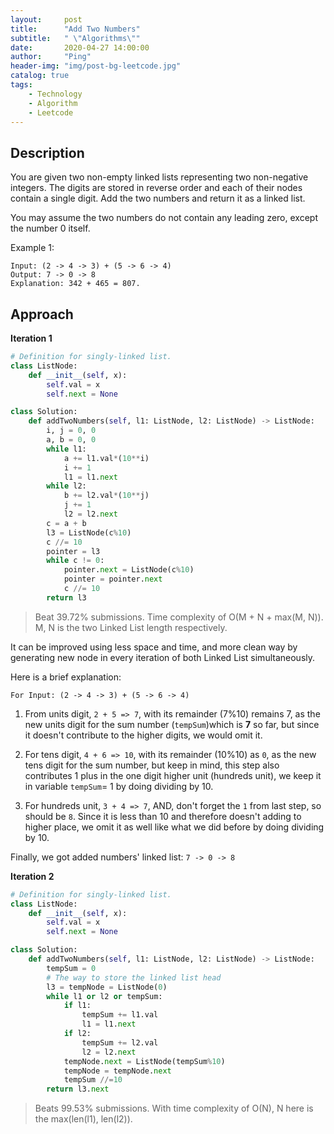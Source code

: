 ```yaml
---
layout:     post
title:      "Add Two Numbers"
subtitle:   " \"Algorithms\""
date:       2020-04-27 14:00:00
author:     "Ping"
header-img: "img/post-bg-leetcode.jpg"
catalog: true
tags:
    - Technology
    - Algorithm
    - Leetcode
---
```


## Description
You are given two non-empty linked lists representing two non-negative integers. The digits are stored in reverse order and each of their nodes contain a single digit. Add the two numbers and return it as a linked list.

You may assume the two numbers do not contain any leading zero, except the number 0 itself.

Example 1:

```
Input: (2 -> 4 -> 3) + (5 -> 6 -> 4)
Output: 7 -> 0 -> 8
Explanation: 342 + 465 = 807.
```

## Approach

__Iteration 1__
```python
# Definition for singly-linked list.
class ListNode:
    def __init__(self, x):
        self.val = x
        self.next = None

class Solution:
    def addTwoNumbers(self, l1: ListNode, l2: ListNode) -> ListNode:
        i, j = 0, 0
        a, b = 0, 0
        while l1:
            a += l1.val*(10**i)
            i += 1
            l1 = l1.next
        while l2:
            b += l2.val*(10**j)
            j += 1
            l2 = l2.next
        c = a + b
        l3 = ListNode(c%10)
        c //= 10
        pointer = l3
        while c != 0:
            pointer.next = ListNode(c%10)
            pointer = pointer.next
            c //= 10
        return l3
```

> Beat 39.72% submissions.
Time complexity of O(M + N + max(M, N)). M, N is the two Linked List length respectively.

It can be improved using less space and time, and more clean way by generating new node in every iteration of both Linked List simultaneously. 

Here is a brief explanation:
```
For Input: (2 -> 4 -> 3) + (5 -> 6 -> 4)
```
1. From units digit, `2 + 5 => 7`, with its remainder (7%10) remains 7, as the new units digit for the sum number (`tempSum`)which is __7__ so far, but since it doesn't contribute to the higher digits, we would omit it.

2. For tens digit, `4 + 6 => 10`, with its remainder (10%10) as `0`, as the new tens digit for the sum number, but keep in mind, this step also contributes 1 plus in the one digit higher unit (hundreds unit), we keep it in variable `tempSum`= 1 by doing dividing by 10.

3. For hundreds unit, `3 + 4 => 7`, AND, don't forget the `1` from last step, so should be `8`. Since it is less than 10 and therefore doesn't adding to higher place, we omit it as well like what we did before by doing dividing by 10.

Finally, we got added numbers' linked list: `7 -> 0 -> 8`  

__Iteration 2__

```python
# Definition for singly-linked list.
class ListNode:
    def __init__(self, x):
        self.val = x
        self.next = None

class Solution:
    def addTwoNumbers(self, l1: ListNode, l2: ListNode) -> ListNode:
        tempSum = 0
        # The way to store the linked list head
        l3 = tempNode = ListNode(0)
        while l1 or l2 or tempSum:
            if l1:
                tempSum += l1.val
                l1 = l1.next
            if l2:
                tempSum += l2.val
                l2 = l2.next
            tempNode.next = ListNode(tempSum%10)
            tempNode = tempNode.next
            tempSum //=10
        return l3.next
```

>  Beats 99.53% submissions. With time complexity of O(N), N here is the max(len(l1), len(l2)).
